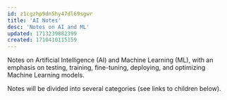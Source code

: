 ```yaml
---
id: z1cgzhp9dn5hy47dl69sgwr
title: 'AI Notes'
desc: 'Notes on AI and ML'
updated: 1713239882399
created: 1710410115159
---
```


Notes on Artificial Intelligence (AI) and Machine Learning (ML), with an emphasis on testing, training, fine-tuning, deploying, and optimizing Machine Learning models.

Notes will be divided into several categories (see links to children below).

